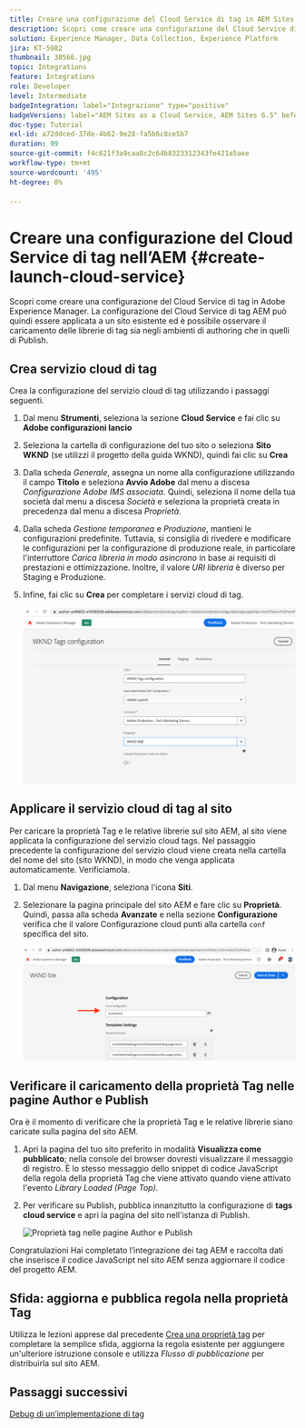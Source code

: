 ```yaml
---
title: Creare una configurazione del Cloud Service di tag in AEM Sites
description: Scopri come creare una configurazione del Cloud Service di tag nell’AEM.
solution: Experience Manager, Data Collection, Experience Platform
jira: KT-5982
thumbnail: 38566.jpg
topic: Integrations
feature: Integrations
role: Developer
level: Intermediate
badgeIntegration: label="Integrazione" type="positive"
badgeVersions: label="AEM Sites as a Cloud Service, AEM Sites 6.5" before-title="false"
doc-type: Tutorial
exl-id: a72ddced-37de-4b62-9e28-fa5b6c8ce5b7
duration: 99
source-git-commit: f4c621f3a9caa8c2c64b8323312343fe421a5aee
workflow-type: tm+mt
source-wordcount: '495'
ht-degree: 0%

---
```


# Creare una configurazione del Cloud Service di tag nell’AEM {#create-launch-cloud-service}

Scopri come creare una configurazione del Cloud Service di tag in Adobe Experience Manager. La configurazione del Cloud Service di tag AEM può quindi essere applicata a un sito esistente ed è possibile osservare il caricamento delle librerie di tag sia negli ambienti di authoring che in quelli di Publish.

## Crea servizio cloud di tag

Crea la configurazione del servizio cloud di tag utilizzando i passaggi seguenti.

1. Dal menu **Strumenti**, seleziona la sezione **Cloud Service** e fai clic su **Adobe configurazioni lancio**
1. Seleziona la cartella di configurazione del tuo sito o seleziona **Sito WKND** (se utilizzi il progetto della guida WKND), quindi fai clic su **Crea**
1. Dalla scheda _Generale_, assegna un nome alla configurazione utilizzando il campo **Titolo** e seleziona **Avvio Adobe** dal menu a discesa _Configurazione Adobe IMS associata_. Quindi, seleziona il nome della tua società dal menu a discesa _Società_ e seleziona la proprietà creata in precedenza dal menu a discesa _Proprietà_.
1. Dalla scheda _Gestione temporanea_ e _Produzione_, mantieni le configurazioni predefinite. Tuttavia, si consiglia di rivedere e modificare le configurazioni per la configurazione di produzione reale, in particolare l&#39;interruttore _Carica libreria in modo asincrono_ in base ai requisiti di prestazioni e ottimizzazione. Inoltre, il valore _URI libreria_ è diverso per Staging e Produzione.
1. Infine, fai clic su **Crea** per completare i servizi cloud di tag.

   ![Configurazione Cloud Service tag](assets/launch-cloud-services-config.png)

## Applicare il servizio cloud di tag al sito

Per caricare la proprietà Tag e le relative librerie sul sito AEM, al sito viene applicata la configurazione del servizio cloud tags. Nel passaggio precedente la configurazione del servizio cloud viene creata nella cartella del nome del sito (sito WKND), in modo che venga applicata automaticamente. Verificiamola.

1. Dal menu **Navigazione**, seleziona l&#39;icona **Siti**.

1. Selezionare la pagina principale del sito AEM e fare clic su **Proprietà**. Quindi, passa alla scheda **Avanzate** e nella sezione **Configurazione** verifica che il valore Configurazione cloud punti alla cartella `conf` specifica del sito.

   ![Applica configurazione Cloud Service al sito](assets/apply-cloud-services-config-to-site.png)

## Verificare il caricamento della proprietà Tag nelle pagine Author e Publish

Ora è il momento di verificare che la proprietà Tag e le relative librerie siano caricate sulla pagina del sito AEM.

1. Apri la pagina del tuo sito preferito in modalità **Visualizza come pubblicato**; nella console del browser dovresti visualizzare il messaggio di registro. È lo stesso messaggio dello snippet di codice JavaScript della regola della proprietà Tag che viene attivato quando viene attivato l&#39;evento _Library Loaded (Page Top)_.

1. Per verificare su Publish, pubblica innanzitutto la configurazione di **tags cloud service** e apri la pagina del sito nell&#39;istanza di Publish.

   ![Proprietà tag nelle pagine Author e Publish](assets/tag-property-on-author-publish-pages.png)

Congratulazioni Hai completato l’integrazione dei tag AEM e raccolta dati che inserisce il codice JavaScript nel sito AEM senza aggiornare il codice del progetto AEM.

## Sfida: aggiorna e pubblica regola nella proprietà Tag

Utilizza le lezioni apprese dal precedente [Crea una proprietà tag](./create-tag-property.md) per completare la semplice sfida, aggiorna la regola esistente per aggiungere un&#39;ulteriore istruzione console e utilizza _Flusso di pubblicazione_ per distribuirla sul sito AEM.

## Passaggi successivi

[Debug di un’implementazione di tag](debug-tags-implementation.md)
